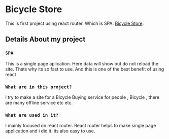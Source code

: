 # Bicycle Store

This is first project using react router. Which is SPA. [Bicycle Store](https://bicycle-store-614eb.web.app/).

## Details About my project

### `SPA`

This is a single page aplication. Here data will show but do not reload the site. Thats why its so fast to use. And this is one of the best benefit of using react

### `What are in this project?`

I try to make a site for a Bicycle Buying service for people , Bicycle , there are many offline service etc etc.

### `What are used in it?`

I mainly focused on react router. React router helps to make single page application and i did it. its also easy to use.
